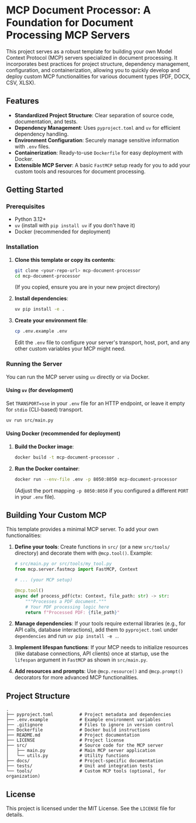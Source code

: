 # MCP Document Processor: A Foundation for Document Processing MCP Servers

This project serves as a robust template for building your own Model Context Protocol (MCP) servers specialized in document processing. It incorporates best practices for project structure, dependency management, configuration, and containerization, allowing you to quickly develop and deploy custom MCP functionalities for various document types (PDF, DOCX, CSV, XLSX).

## Features

- **Standardized Project Structure**: Clear separation of source code, documentation, and tests.
- **Dependency Management**: Uses `pyproject.toml` and `uv` for efficient dependency handling.
- **Environment Configuration**: Securely manage sensitive information with `.env` files.
- **Containerization**: Ready-to-use `Dockerfile` for easy deployment with Docker.
- **Extensible MCP Server**: A basic `FastMCP` setup ready for you to add your custom tools and resources for document processing.

## Getting Started

### Prerequisites

- Python 3.12+
- `uv` (install with `pip install uv` if you don't have it)
- Docker (recommended for deployment)

### Installation

1.  **Clone this template or copy its contents**:
    ```bash
    git clone <your-repo-url> mcp-document-processor
    cd mcp-document-processor
    ```
    (If you copied, ensure you are in your new project directory)

2.  **Install dependencies**:
    ```bash
    uv pip install -e .
    ```

3.  **Create your environment file**:
    ```bash
    cp .env.example .env
    ```
    Edit the `.env` file to configure your server's transport, host, port, and any other custom variables your MCP might need.

### Running the Server

You can run the MCP server using `uv` directly or via Docker.

#### Using `uv` (for development)

Set `TRANSPORT=sse` in your `.env` file for an HTTP endpoint, or leave it empty for `stdio` (CLI-based) transport.

```bash
uv run src/main.py
```

#### Using Docker (recommended for deployment)

1.  **Build the Docker image**:
    ```bash
    docker build -t mcp-document-processor .
    ```

2.  **Run the Docker container**:
    ```bash
    docker run --env-file .env -p 8050:8050 mcp-document-processor
    ```
    (Adjust the port mapping `-p 8050:8050` if you configured a different `PORT` in your `.env` file).

## Building Your Custom MCP

This template provides a minimal MCP server. To add your own functionalities:

1.  **Define your tools**:
    Create functions in `src/` (or a new `src/tools/` directory) and decorate them with `@mcp.tool()`.
    Example:
    ```python
    # src/main.py or src/tools/my_tool.py
    from mcp.server.fastmcp import FastMCP, Context

    # ... (your MCP setup)

    @mcp.tool()
    async def process_pdf(ctx: Context, file_path: str) -> str:
        """Processes a PDF document."""
        # Your PDF processing logic here
        return f"Processed PDF: {file_path}"
    ```

2.  **Manage dependencies**:
    If your tools require external libraries (e.g., for API calls, database interactions), add them to `pyproject.toml` under `dependencies` and run `uv pip install -e .`.

3.  **Implement lifespan functions**:
    If your MCP needs to initialize resources (like database connections, API clients) once at startup, use the `lifespan` argument in `FastMCP` as shown in `src/main.py`.

4.  **Add resources and prompts**:
    Use `@mcp.resource()` and `@mcp.prompt()` decorators for more advanced MCP functionalities.

## Project Structure

```
.
├── pyproject.toml          # Project metadata and dependencies
├── .env.example            # Example environment variables
├── .gitignore              # Files to ignore in version control
├── Dockerfile              # Docker build instructions
├── README.md               # Project documentation
├── LICENSE                 # Project license
├── src/                    # Source code for the MCP server
│   ├── main.py             # Main MCP server application
│   └── utils.py            # Utility functions
├── docs/                   # Project-specific documentation
├── tests/                  # Unit and integration tests
└── tools/                  # Custom MCP tools (optional, for organization)
```

## License

This project is licensed under the MIT License. See the `LICENSE` file for details.
